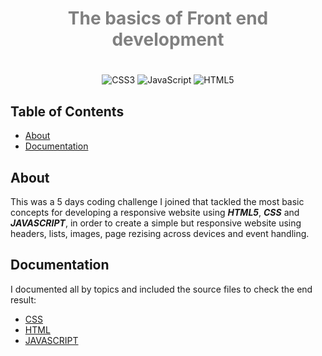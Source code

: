 <div align=center>

<h1 style="color:gray">The basics of Front end development</h1>
  
<h1 style="background-image: linear-gradient(bottom, #ff8b01 0%, #ffb547 100%)"></h1>


![CSS3](https://img.shields.io/badge/css3-%231572B6.svg?style=for-the-badge&logo=css3&logoColor=white)
![JavaScript](https://img.shields.io/badge/javascript-%23323330.svg?style=for-the-badge&logo=javascript&logoColor=%23F7DF1E)
![HTML5](https://img.shields.io/badge/html5-%23E34F26.svg?style=for-the-badge&logo=html5&logoColor=white)
</div>

## Table of Contents

- [About](#about)
- [Documentation](#doc)

## About <a name = "about"></a>

This was a 5 days coding challenge I joined that tackled the most basic concepts for developing a responsive website using ___HTML5___, ___CSS___ and ___JAVASCRIPT___, in order to create a simple but responsive website using headers, lists, images, page rezising across devices and event handling.

## Documentation <a name = "doc"></a>

I documented all by topics and included the source files to check the end result:

- [CSS](./Documentation/CSS.md) </li>
- [HTML](./Documentation/HTML.md) </li>
- [JAVASCRIPT](./Documentation/JAVASCRIPT.md) </li>

